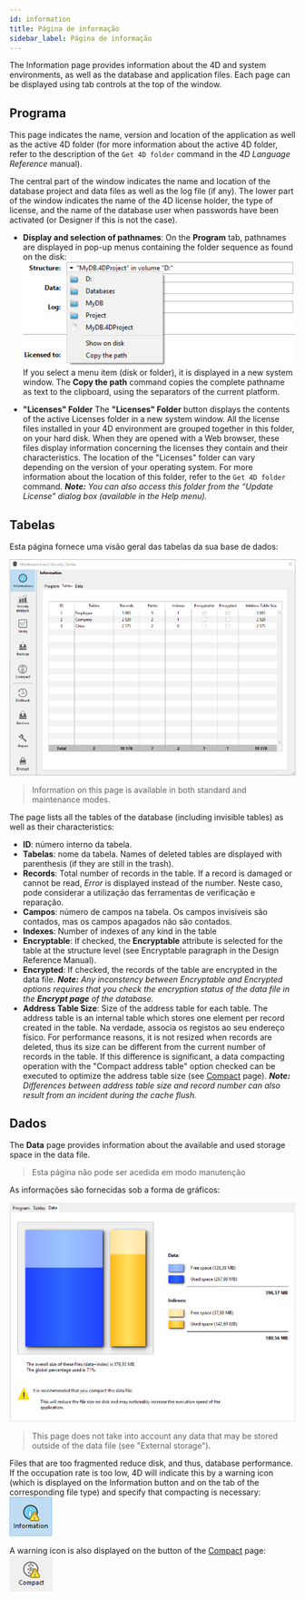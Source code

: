 ```yaml
---
id: information
title: Página de informação
sidebar_label: Página de informação
---
```


The Information page provides information about the 4D and system environments, as well as the database and application files. Each page can be displayed using tab controls at the top of the window.

## Programa

This page indicates the name, version and location of the application as well as the active 4D folder (for more information about the active 4D folder, refer to the description of the `Get 4D folder` command in the *4D Language Reference* manual).

The central part of the window indicates the name and location of the database project and data files as well as the log file (if any). The lower part of the window indicates the name of the 4D license holder, the type of license, and the name of the database user when passwords have been activated (or Designer if this is not the case).

- **Display and selection of pathnames**: On the **Program** tab, pathnames are displayed in pop-up menus containing the folder sequence as found on the disk:  
  ![](../assets/en/MSC/MSC_popup.png) If you select a menu item (disk or folder), it is displayed in a new system window. The **Copy the path** command copies the complete pathname as text to the clipboard, using the separators of the current platform.

- **"Licenses" Folder** The **"Licenses" Folder** button displays the contents of the active Licenses folder in a new system window. All the license files installed in your 4D environment are grouped together in this folder, on your hard disk. When they are opened with a Web browser, these files display information concerning the licenses they contain and their characteristics. The location of the "Licenses" folder can vary depending on the version of your operating system. For more information about the location of this folder, refer to the `Get 4D folder` command. ***Note:** You can also access this folder from the “Update License” dialog box (available in the Help menu).*

## Tabelas

Esta página fornece uma visão geral das tabelas da sua base de dados:

![](../assets/en/MSC/MSC_Tables.png)
> Information on this page is available in both standard and maintenance modes.

The page lists all the tables of the database (including invisible tables) as well as their characteristics:

- **ID**: número interno da tabela.
- **Tabelas**: nome da tabela. Names of deleted tables are displayed with parenthesis (if they are still in the trash).
- **Records**: Total number of records in the table. If a record is damaged or cannot be read, *Error* is displayed instead of the number. Neste caso, pode considerar a utilização das ferramentas de verificação e reparação.
- **Campos**: número de campos na tabela. Os campos invisíveis são contados, mas os campos apagados não são contados.
- **Indexes**: Number of indexes of any kind in the table
- **Encryptable**: If checked, the **Encryptable** attribute is selected for the table at the structure level (see Encryptable paragraph in the Design Reference Manual).
- **Encrypted**: If checked, the records of the table are encrypted in the data file. ***Note:** Any inconstency between Encryptable and Encrypted options requires that you check the encryption status of the data file in the **Encrypt page** of the database.*
- **Address Table Size**: Size of the address table for each table. The address table is an internal table which stores one element per record created in the table. Na verdade, associa os registos ao seu endereço físico. For performance reasons, it is not resized when records are deleted, thus its size can be different from the current number of records in the table. If this difference is significant, a data compacting operation with the "Compact address table" option checked can be executed to optimize the address table size (see [Compact](compact.md) page). ***Note:** Differences between address table size and record number can also result from an incident during the cache flush.*

## Dados

The **Data** page provides information about the available and used storage space in the data file.
> Esta página não pode ser acedida em modo manutenção

As informações são fornecidas sob a forma de gráficos:

![](../assets/en/MSC/MSC_Data.png)
> This page does not take into account any data that may be stored outside of the data file (see "External storage").

Files that are too fragmented reduce disk, and thus, database performance. If the occupation rate is too low, 4D will indicate this by a warning icon (which is displayed on the Information button and on the tab of the corresponding file type) and specify that compacting is necessary:![](../assets/en/MSC/MSC_infowarn.png)

A warning icon is also displayed on the button of the [Compact](compact.md) page: ![](../assets/en/MSC/MSC_compactwarn.png)
